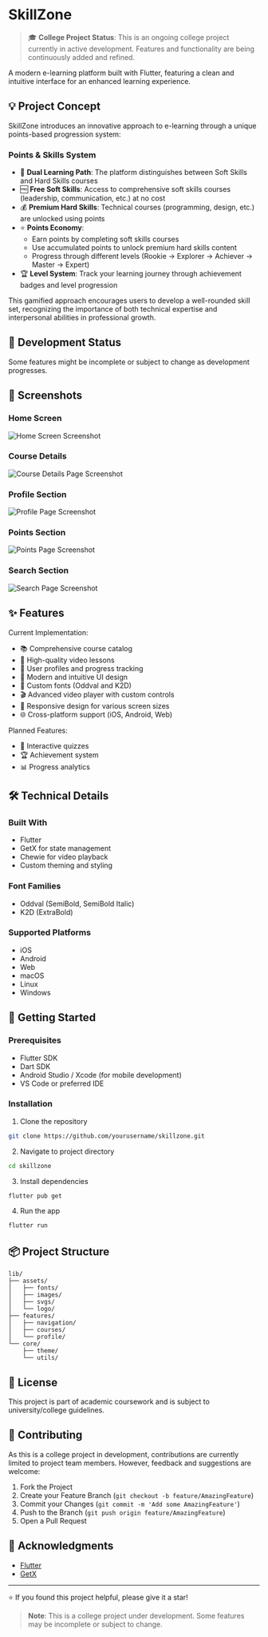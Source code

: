 # SkillZone

> 🎓 **College Project Status**: This is an ongoing college project currently in active development. Features and functionality are being continuously added and refined.

A modern e-learning platform built with Flutter, featuring a clean and intuitive interface for an enhanced learning experience.

## 💡 Project Concept

SkillZone introduces an innovative approach to e-learning through a unique points-based progression system:

### Points & Skills System
- 🎯 **Dual Learning Path**: The platform distinguishes between Soft Skills and Hard Skills courses
- 🆓 **Free Soft Skills**: Access to comprehensive soft skills courses (leadership, communication, etc.) at no cost
- 💰 **Premium Hard Skills**: Technical courses (programming, design, etc.) are unlocked using points
- ⭐ **Points Economy**: 
  - Earn points by completing soft skills courses
  - Use accumulated points to unlock premium hard skills content
  - Progress through different levels (Rookie → Explorer → Achiever → Master → Expert)
- 🏆 **Level System**: Track your learning journey through achievement badges and level progression

This gamified approach encourages users to develop a well-rounded skill set, recognizing the importance of both technical expertise and interpersonal abilities in professional growth.

## 🚧 Development Status
Some features might be incomplete or subject to change as development progresses.

## 📱 Screenshots

### Home Screen
![Home Screen Screenshot](screenshots/home_screenshot.jpg)

### Course Details
![Course Details Page Screenshot](screenshots/course_details_screenshot.jpg)

### Profile Section
![Profile Page Screenshot](screenshots/profile_screenshot.jpg)

### Points Section
![Points Page Screenshot](screenshots/points_and_level_screenshot.jpg)

### Search Section
![Search Page Screenshot](screenshots/search_screenshot.jpg)

## ✨ Features

Current Implementation:
- 📚 Comprehensive course catalog
- 🎥 High-quality video lessons
- 👤 User profiles and progress tracking
- 🎨 Modern and intuitive UI design
- 🌙 Custom fonts (Oddval and K2D)
- 🎬 Advanced video player with custom controls
- 📱 Responsive design for various screen sizes
- 🌐 Cross-platform support (iOS, Android, Web)

Planned Features:
- 📝 Interactive quizzes
- 🏆 Achievement system
- 📊 Progress analytics

## 🛠️ Technical Details

### Built With
- Flutter
- GetX for state management
- Chewie for video playback
- Custom theming and styling

### Font Families
- Oddval (SemiBold, SemiBold Italic)
- K2D (ExtraBold)

### Supported Platforms
- iOS
- Android
- Web
- macOS
- Linux
- Windows

## 🚀 Getting Started

### Prerequisites
- Flutter SDK
- Dart SDK
- Android Studio / Xcode (for mobile development)
- VS Code or preferred IDE

### Installation

1. Clone the repository
```bash
git clone https://github.com/yourusername/skillzone.git
```

2. Navigate to project directory
```bash
cd skillzone
```

3. Install dependencies
```bash
flutter pub get
```

4. Run the app
```bash
flutter run
```

## 📦 Project Structure

```
lib/
├── assets/
│   ├── fonts/
│   ├── images/
│   ├── svgs/
│   └── logo/
├── features/
│   ├── navigation/
│   ├── courses/
│   └── profile/
└── core/
    ├── theme/
    └── utils/
```

## 📄 License

This project is part of academic coursework and is subject to university/college guidelines.

## 🤝 Contributing

As this is a college project in development, contributions are currently limited to project team members. However, feedback and suggestions are welcome:

1. Fork the Project
2. Create your Feature Branch (`git checkout -b feature/AmazingFeature`)
3. Commit your Changes (`git commit -m 'Add some AmazingFeature'`)
4. Push to the Branch (`git push origin feature/AmazingFeature`)
5. Open a Pull Request


## 🙏 Acknowledgments

* [Flutter](https://flutter.dev)
* [GetX](https://pub.dev/packages/get)

---
⭐️ If you found this project helpful, please give it a star!

> **Note**: This is a college project under development. Some features may be incomplete or subject to change.
